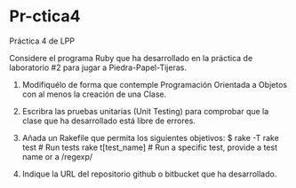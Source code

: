 Pr-ctica4
=========

Práctica 4 de LPP


Considere el programa Ruby que ha desarrollado en la práctica de laboratorio #2 para jugar a Piedra-Papel-Tijeras.
1) Modifiquélo de forma que contemple Programación Orientada a Objetos con al menos la creación de una Clase.
2) Escribra las pruebas unitarias (Unit Testing) para comprobar que la clase que ha desarrollado está libre de errores.
3) Añada un Rakefile que permita los siguientes objetivos:
$ rake -T
rake test                # Run tests
rake t[test_name]   # Run a specific test, provide a test name or a /regexp/

4) Indique la URL del repositorio github o bitbucket que ha desarrollado.

